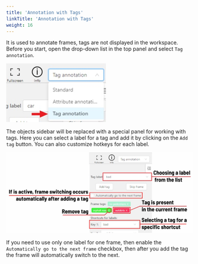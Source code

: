 ```yaml
---
title: 'Annotation with Tags'
linkTitle: 'Annotation with Tags'
weight: 16
---
```


It is used to annotate frames, tags are not displayed in the workspace.
Before you start, open the drop-down list in the top panel and select `Tag annotation`.

![](/images/image183.jpg)

The objects sidebar will be replaced with a special panel for working with tags.
Here you can select a label for a tag and add it by clicking on the `Add tag` button.
You can also customize hotkeys for each label.

![](/images/image181.jpg)

If you need to use only one label for one frame, then enable the `Automatically go to the next frame`
checkbox, then after you add the tag the frame will automatically switch to the next.
